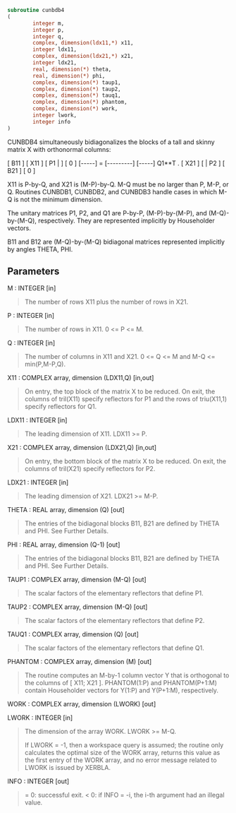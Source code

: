 ```fortran
subroutine cunbdb4
(
        integer m,
        integer p,
        integer q,
        complex, dimension(ldx11,*) x11,
        integer ldx11,
        complex, dimension(ldx21,*) x21,
        integer ldx21,
        real, dimension(*) theta,
        real, dimension(*) phi,
        complex, dimension(*) taup1,
        complex, dimension(*) taup2,
        complex, dimension(*) tauq1,
        complex, dimension(*) phantom,
        complex, dimension(*) work,
        integer lwork,
        integer info
)
```

CUNBDB4 simultaneously bidiagonalizes the blocks of a tall and skinny
matrix X with orthonormal columns:

[ B11 ]
[ X11 ]   [ P1 |    ] [  0  ]
[-----] = [---------] [-----] Q1**T .
[ X21 ]   [    | P2 ] [ B21 ]
[  0  ]

X11 is P-by-Q, and X21 is (M-P)-by-Q. M-Q must be no larger than P,
M-P, or Q. Routines CUNBDB1, CUNBDB2, and CUNBDB3 handle cases in
which M-Q is not the minimum dimension.

The unitary matrices P1, P2, and Q1 are P-by-P, (M-P)-by-(M-P),
and (M-Q)-by-(M-Q), respectively. They are represented implicitly by
Householder vectors.

B11 and B12 are (M-Q)-by-(M-Q) bidiagonal matrices represented
implicitly by angles THETA, PHI.

## Parameters
M : INTEGER [in]
> The number of rows X11 plus the number of rows in X21.

P : INTEGER [in]
> The number of rows in X11. 0 <= P <= M.

Q : INTEGER [in]
> The number of columns in X11 and X21. 0 <= Q <= M and
> M-Q <= min(P,M-P,Q).

X11 : COMPLEX array, dimension (LDX11,Q) [in,out]
> On entry, the top block of the matrix X to be reduced. On
> exit, the columns of tril(X11) specify reflectors for P1 and
> the rows of triu(X11,1) specify reflectors for Q1.

LDX11 : INTEGER [in]
> The leading dimension of X11. LDX11 >= P.

X21 : COMPLEX array, dimension (LDX21,Q) [in,out]
> On entry, the bottom block of the matrix X to be reduced. On
> exit, the columns of tril(X21) specify reflectors for P2.

LDX21 : INTEGER [in]
> The leading dimension of X21. LDX21 >= M-P.

THETA : REAL array, dimension (Q) [out]
> The entries of the bidiagonal blocks B11, B21 are defined by
> THETA and PHI. See Further Details.

PHI : REAL array, dimension (Q-1) [out]
> The entries of the bidiagonal blocks B11, B21 are defined by
> THETA and PHI. See Further Details.

TAUP1 : COMPLEX array, dimension (M-Q) [out]
> The scalar factors of the elementary reflectors that define
> P1.

TAUP2 : COMPLEX array, dimension (M-Q) [out]
> The scalar factors of the elementary reflectors that define
> P2.

TAUQ1 : COMPLEX array, dimension (Q) [out]
> The scalar factors of the elementary reflectors that define
> Q1.

PHANTOM : COMPLEX array, dimension (M) [out]
> The routine computes an M-by-1 column vector Y that is
> orthogonal to the columns of [ X11; X21 ]. PHANTOM(1:P) and
> PHANTOM(P+1:M) contain Householder vectors for Y(1:P) and
> Y(P+1:M), respectively.

WORK : COMPLEX array, dimension (LWORK) [out]

LWORK : INTEGER [in]
> The dimension of the array WORK. LWORK >= M-Q.
> 
> If LWORK = -1, then a workspace query is assumed; the routine
> only calculates the optimal size of the WORK array, returns
> this value as the first entry of the WORK array, and no error
> message related to LWORK is issued by XERBLA.

INFO : INTEGER [out]
> = 0:  successful exit.
> < 0:  if INFO = -i, the i-th argument had an illegal value.
